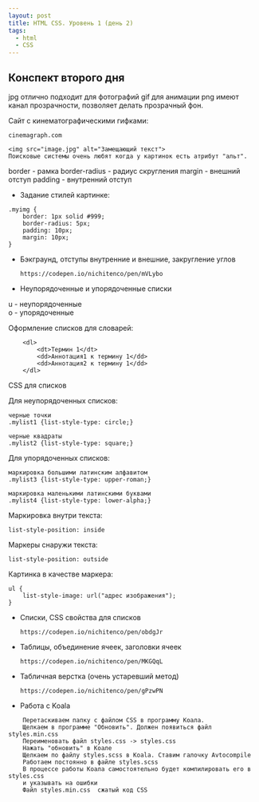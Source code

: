 ```yaml
---
layout: post
title: HTML CSS. Уровень 1 (день 2)
tags:
  - html
  - CSS
---
```

## Конспект второго дня

jpg отлично подходит для фотографий
gif для анимации
png имеют канал прозрачности, позволяет делать прозрачный фон.


Сайт с кинематографическими гифками:
```
cinemagraph.com
```
```
<img src="image.jpg" alt="Замещающий текст">
Поисковые системы очень любят когда у картинок есть атрибут "альт".
```
border - рамка
border-radius - радиус скругления
margin - внешний отступ
padding - внутренний отступ

* Задание стилей картинке:

```
.myimg {
    border: 1px solid #999;
    border-radius: 5px;
    padding: 10px;
    margin: 10px;
}
```
* Бэкграунд, отступы внутренние и внешние, закругление углов

    ```
    https://codepen.io/nichitenco/pen/mVLybo
    ```
* Неупорядоченные и упорядоченные списки

u - неупорядоченные  
o - упорядоченные

Оформление списков для словарей:

```
    <dl>
        <dt>Термин 1</dt>
        <dd>Аннотация1 к термину 1</dd>
        <dd>Аннотация2 к термину 1</dd>
    </dl>
```

CSS для списков

Для неупорядоченных списков:

```
черные точки
.mylist1 {list-style-type: circle;}
```
```
черные квадраты
.mylist2 {list-style-type: square;}
```

Для упорядоченных списков:

```
маркировка большими латинским алфавитом
.mylist3 {list-style-type: upper-roman;}
```
```
маркировка маленькими латинскими буквами
.mylist4 {list-style-type: lower-alpha;}
```

Маркировка внутри текста:

```
list-style-position: inside
```

Маркеры снаружи текста:

```
list-style-position: outside
```

Картинка в качестве маркера:

```
ul {
	list-style-image: url("адрес изображения");
}
```


* Списки, CSS свойства для списков
    ```
    https://codepen.io/nichitenco/pen/obdgJr
    ```

* Таблицы, объединение ячеек, заголовки ячеек

    ```
    https://codepen.io/nichitenco/pen/MKGQqL
    ```

* Табличная верстка (очень устаревший метод)

    ```
    https://codepen.io/nichitenco/pen/gPzwPN
    ```

* Работа с Koala

```
    Перетаскиваем папку с файлом CSS в программу Коала.
    Щелкаем в программе "Обновить". Должен появиться файл styles.min.css
    Переименовать файл styles.css -> styles.css
    Нажать "обновить" в Коале
    Щелкаем по файлу styles.scss в Koala. Ставим галочку Avtocompile
    Работаем постоянно в файле styles.scss
    В процессе работы Коала самостоятельно будет компилировать его в styles.css
    и указывать на ошибки
    Файл styles.min.css  сжатый код CSS
```
